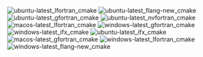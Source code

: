  ![ubuntu-latest_lfortran_cmake](https://img.shields.io/badge/ubuntu--latest_lfortran_cmake-failing-red) ![ubuntu-latest_flang-new_cmake](https://img.shields.io/badge/ubuntu--latest_flang--new_cmake-failing-red) ![ubuntu-latest_gfortran_cmake](https://img.shields.io/badge/ubuntu--latest_gfortran_cmake-failing-red) ![ubuntu-latest_nvfortran_cmake](https://img.shields.io/badge/ubuntu--latest_nvfortran_cmake-failing-red) ![macos-latest_lfortran_cmake](https://img.shields.io/badge/macos--latest_lfortran_cmake-failing-red) ![windows-latest_gfortran_cmake](https://img.shields.io/badge/windows--latest_gfortran_cmake-failing-red) ![windows-latest_ifx_cmake](https://img.shields.io/badge/windows--latest_ifx_cmake-failing-red) ![ubuntu-latest_ifx_cmake](https://img.shields.io/badge/ubuntu--latest_ifx_cmake-failing-red) ![macos-latest_gfortran_cmake](https://img.shields.io/badge/macos--latest_gfortran_cmake-failing-red) ![windows-latest_lfortran_cmake](https://img.shields.io/badge/windows--latest_lfortran_cmake-failing-red) ![windows-latest_flang-new_cmake](https://img.shields.io/badge/windows--latest_flang--new_cmake-failing-red)
